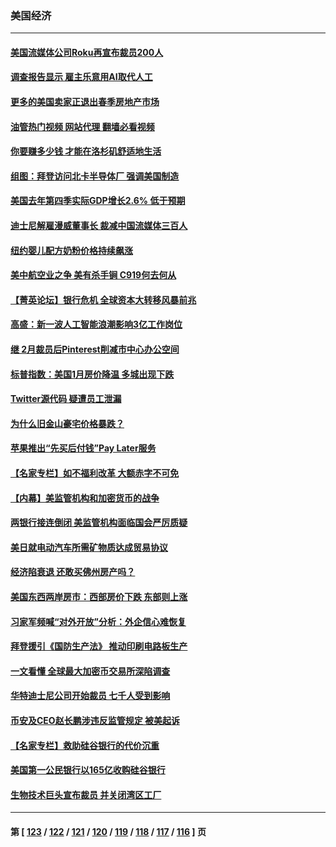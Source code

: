 ### 美国经济
---
#### [美国流媒体公司Roku再宣布裁员200人](../../pages/ncid1078158/n13962459.md?03312045) 
#### [调查报告显示 雇主乐意用AI取代人工](../../pages/ncid1078158/n13962274.md?03312045) 
#### [更多的美国卖家正退出春季房地产市场](../../pages/ncid1078158/n13962153.md?03312045) 
#### [油管热门视频 网站代理 翻墙必看视频](http://138.2.39.72:81/youtube.html?epic-marker?03312045)
#### [你要赚多少钱 才能在洛杉矶舒适地生活](../../pages/ncid1078158/n13962226.md?03312045) 
#### [组图：拜登访问北卡半导体厂 强调美国制造](../../pages/ncid1078158/n13961718.md?03312045) 
#### [美国去年第四季实际GDP增长2.6% 低于预期](../../pages/ncid1078158/n13962122.md?03312045) 
#### [迪士尼解雇漫威董事长 裁减中国流媒体三百人](../../pages/ncid1078158/n13961553.md?03312045) 
#### [纽约婴儿配方奶粉价格持续飙涨](../../pages/ncid1078158/n13961472.md?03312045) 
#### [美中航空业之争 美有杀手锏 C919何去何从](../../pages/ncid1078158/n13960616.md?03312045) 
#### [【菁英论坛】银行危机 全球资本大转移风暴前兆](../../pages/ncid1078158/n13961252.md?03312045) 
#### [高盛：新一波人工智能浪潮影响3亿工作岗位](../../pages/ncid1078158/n13961154.md?03312045) 
#### [继 2月裁员后Pinterest削减市中心办公空间](../../pages/ncid1078158/n13960857.md?03312045) 
#### [标普指数：美国1月房价降温 多城出现下跌](../../pages/ncid1078158/n13960658.md?03312045) 
#### [Twitter源代码 疑遭员工泄漏](../../pages/ncid1078158/n13960680.md?03312045) 
#### [为什么旧金山豪宅价格暴跌？](../../pages/ncid1078158/n13960677.md?03312045) 
#### [苹果推出“先买后付钱”Pay Later服务](../../pages/ncid1078158/n13960521.md?03312045) 
#### [【名家专栏】如不福利改革 大额赤字不可免](../../pages/ncid1078158/n13959475.md?03312045) 
#### [【内幕】美监管机构和加密货币的战争](../../pages/ncid1078158/n13960431.md?03312045) 
#### [两银行接连倒闭 美监管机构面临国会严厉质疑](../../pages/ncid1078158/n13960364.md?03312045) 
#### [美日就电动汽车所需矿物质达成贸易协议](../../pages/ncid1078158/n13960216.md?03312045) 
#### [经济陷衰退 还敢买佛州房产吗？](../../pages/ncid1078158/n13960065.md?03312045) 
#### [美国东西两岸房市：西部房价下跌 东部则上涨](../../pages/ncid1078158/n13959888.md?03312045) 
#### [习家军频喊“对外开放”分析：外企信心难恢复](../../pages/ncid1078158/n13959777.md?03312045) 
#### [拜登援引《国防生产法》 推动印刷电路板生产](../../pages/ncid1078158/n13959885.md?03312045) 
#### [一文看懂 全球最大加密币交易所深陷调查](../../pages/ncid1078158/n13959821.md?03312045) 
#### [华特迪士尼公司开始裁员 七千人受到影响](../../pages/ncid1078158/n13959840.md?03312045) 
#### [币安及CEO赵长鹏涉违反监管规定 被美起诉](../../pages/ncid1078158/n13959816.md?03312045) 
#### [【名家专栏】救助硅谷银行的代价沉重](../../pages/ncid1078158/n13958925.md?03312045) 
#### [美国第一公民银行以165亿收购硅谷银行](../../pages/ncid1078158/n13959488.md?03312045) 
#### [生物技术巨头宣布裁员 并关闭湾区工厂](../../pages/ncid1078158/n13959413.md?03312045) 

---
#### 第 [ [123](./123.md?03312045) / [122](./122.md?03312045) / [121](./121.md?03312045) / [120](./120.md?03312045) / [119](./119.md?03312045) / [118](./118.md?03312045) / [117](./117.md?03312045) / [116](./116.md?03312045) ] 页
